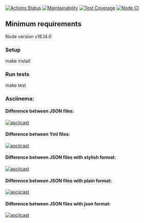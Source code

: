 [![Actions Status](https://github.com/vital0101/frontend-project-46/workflows/hexlet-check/badge.svg)](https://github.com/vital0101/frontend-project-46/actions)
[![Maintainability](https://api.codeclimate.com/v1/badges/d013af332e97d3eaad15/maintainability)](https://codeclimate.com/github/vital0101/frontend-project-46/maintainability)
[![Test Coverage](https://api.codeclimate.com/v1/badges/d013af332e97d3eaad15/test_coverage)](https://codeclimate.com/github/vital0101/frontend-project-46/test_coverage)
[![Node CI](https://github.com/vital0101/frontend-project-46/actions/workflows/nodejs.yml/badge.svg)](https://github.com/vital0101/frontend-project-46/actions/workflows/nodejs.yml/badge.svg)

## Minimum requirements

Node version v18.14.0

### Setup  

make install

### Run tests  

make test

### Asciinema:  

#### Difference between JSON files: 

[![asciicast](https://asciinema.org/a/598375.svg)](https://asciinema.org/a/598375)

#### Difference between Yml files:

[![asciicast](https://asciinema.org/a/598376.svg)](https://asciinema.org/a/598376)

#### Difference between JSON files with stylish format:

[![asciicast](https://asciinema.org/a/598380.svg)](https://asciinema.org/a/598380)

#### Difference between JSON files with plain format:

[![asciicast](https://asciinema.org/a/598381.svg)](https://asciinema.org/a/598381)

#### Difference between JSON files with json format:

[![asciicast](https://asciinema.org/a/598382.svg)](https://asciinema.org/a/598382)

